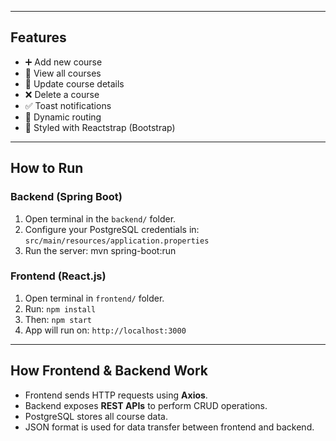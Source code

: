 
---

## Features

- ➕ Add new course
- 📄 View all courses
- 📝 Update course details
- ❌ Delete a course
- ✅ Toast notifications
- 🔀 Dynamic routing
- 🎨 Styled with Reactstrap (Bootstrap)

---

##  How to Run

###  Backend (Spring Boot)

1. Open terminal in the `backend/` folder.  
2. Configure your PostgreSQL credentials in:  
   `src/main/resources/application.properties`
3. Run the server:
   mvn spring-boot:run

### Frontend (React.js)

1. Open terminal in `frontend/` folder.
2. Run: `npm install`
3. Then: `npm start`
4. App will run on: `http://localhost:3000`

---

## How Frontend & Backend Work

- Frontend sends HTTP requests using **Axios**.
- Backend exposes **REST APIs** to perform CRUD operations.
- PostgreSQL stores all course data.
- JSON format is used for data transfer between frontend and backend.
